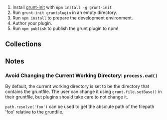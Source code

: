 1. Install [grunt-init](/gruntjs/grunt-init) with `npm install -g grunt-init`
2. Run `grunt-init gruntplugin` in an empty directory.
3. Run `npm install` to prepare the development environment.
4. Author your plugin.
5. Run `npm publish` to publish the grunt plugin to npm!

## Collections

## Notes

### Avoid Changing the Current Working Directory: `process.cwd()`
By default, the current working directory is set to be the directory that contains the gruntfile. The user can change it using `grunt.file.setBase()` in their gruntfile, but plugins should take care to not change it.

`path.resolve('foo')` can be used to get the absolute path of the filepath 'foo' relative to the gruntfile.

